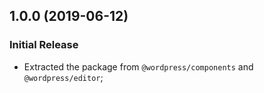 ## 1.0.0 (2019-06-12)

### Initial Release

- Extracted the package from `@wordpress/components` and `@wordpress/editor`;
